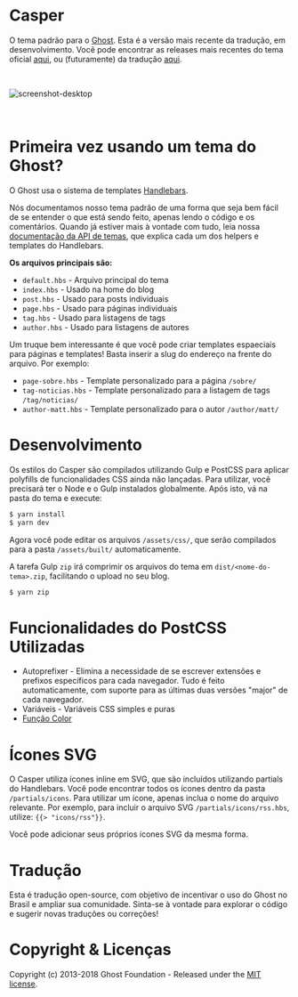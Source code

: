 # Casper

O tema padrão para o [Ghost](http://github.com/MatheusMK3/Casper-pt_BR/). Esta é a versão mais recente da tradução, em desenvolvimento.
Você pode encontrar as releases mais recentes do tema oficial [aqui](https://github.com/TryGhost/Casper/releases), ou (futuramente) da tradução [aqui](https://github.com/MatheusMK3/Casper-pt_BR/releases).

&nbsp;

![screenshot-desktop](https://user-images.githubusercontent.com/120485/27221326-1e31d326-5280-11e7-866d-82d550a7683b.jpg)

&nbsp;

# Primeira vez usando um tema do Ghost?

O Ghost usa o sistema de templates [Handlebars](http://handlebarsjs.com/).

Nós documentamos nosso tema padrão de uma forma que seja bem fácil de se entender o que está sendo feito, apenas lendo o código e os comentários. Quando já estiver mais à vontade com tudo, leia nossa [documentação da API de temas](https://themes.ghost.org), que explica cada um dos helpers e templates do Handlebars.

**Os arquivos principais são:**

- `default.hbs` - Arquivo principal do tema
- `index.hbs` - Usado na home do blog
- `post.hbs` - Usado para posts individuais
- `page.hbs` - Usado para páginas individuais
- `tag.hbs` - Usado para listagens de tags
- `author.hbs` - Usado para listagens de autores

Um truque bem interessante é que você pode criar templates espaeciais para páginas e templates! Basta inserir a slug do endereço na frente do arquivo. Por exemplo:

- `page-sobre.hbs` - Template personalizado para a página `/sobre/`
- `tag-noticias.hbs` - Template personalizado para a listagem de tags `/tag/noticias/`
- `author-matt.hbs` - Template personalizado para o autor `/author/matt/`


# Desenvolvimento

Os estilos do Casper são compilados utilizando Gulp e PostCSS para aplicar polyfills de funcionalidades CSS ainda não lançadas. Para utilizar, você precisará ter o Node e o Gulp instalados globalmente. Após isto, vá na pasta do tema e execute:

```bash
$ yarn install
$ yarn dev
```

Agora você pode editar os arquivos `/assets/css/`, que serão compilados para a pasta `/assets/built/` automaticamente.

A tarefa Gulp `zip` irá comprimir os arquivos do tema em `dist/<nome-do-tema>.zip`, facilitando o upload no seu blog.

```bash
$ yarn zip
```

# Funcionalidades do PostCSS Utilizadas

- Autoprefixer - Elimina a necessidade de se escrever extensões e prefixos específicos para cada navegador. Tudo é feito automaticamente, com suporte para as últimas duas versões "major" de cada navegador.
- Variáveis - Variáveis CSS simples e puras
- [Função Color](https://github.com/postcss/postcss-color-function)


# Ícones SVG

O Casper utiliza ícones inline em SVG, que são incluídos utilizando partials do Handlebars. Você pode encontrar todos os ícones dentro da pasta `/partials/icons`. Para utilizar um ícone, apenas inclua o nome do arquivo relevante. Por exemplo, para incluir o arquivo SVG `/partials/icons/rss.hbs`, utilize: `{{> "icons/rss"}}`.

Você pode adicionar seus próprios ícones SVG da mesma forma.


# Tradução

Esta é tradução open-source, com objetivo de incentivar o uso do Ghost no Brasil e ampliar sua comunidade. Sinta-se à vontade para explorar o código e sugerir novas traduções ou correções!


# Copyright & Licenças

Copyright (c) 2013-2018 Ghost Foundation - Released under the [MIT license](LICENSE).
